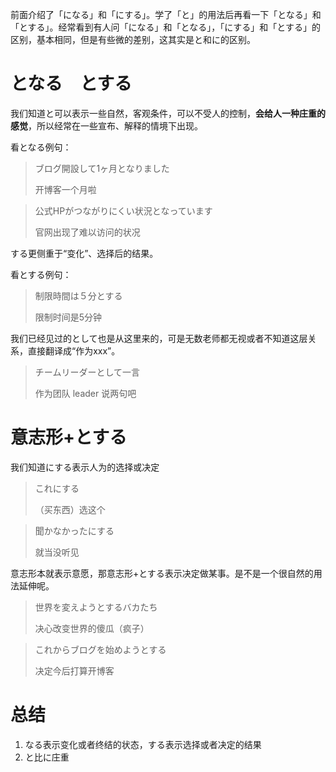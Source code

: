 前面介绍了「になる」和「にする」。学了「と」的用法后再看一下「となる」和「とする」。经常看到有人问「になる」和「となる」，「にする」和「とする」的区别，基本相同，但是有些微的差别，这其实是と和に的区别。

# となる　とする

我们知道と可以表示一些自然，客观条件，可以不受人的控制，**会给人一种庄重的感觉**，所以经常在一些宣布、解释的情境下出现。

看となる例句：

> ブログ開設して1ヶ月となりました
>
> 开博客一个月啦

> 公式HPがつながりにくい状況となっています
>
> 官网出现了难以访问的状况



する更侧重于“变化”、选择后的结果。

看とする例句：

> 制限時間は５分とする
>
> 限制时间是5分钟

我们已经见过的として也是从这里来的，可是无数老师都无视或者不知道这层关系，直接翻译成“作为xxx”。

> チームリーダーとして一言
>
> 作为团队 leader 说两句吧



# 意志形+とする

我们知道にする表示人为的选择或决定

> これにする
>
> （买东西）选这个

> 聞かなかったにする
>
> 就当没听见

意志形本就表示意愿，那意志形+とする表示决定做某事。是不是一个很自然的用法延伸呢。

> 世界を変えようとするバカたち
>
> 决心改变世界的傻瓜（疯子）

> これからブログを始めようとする
>
> 决定今后打算开博客



# 总结

1. なる表示变化或者终结的状态，する表示选择或者决定的结果
2. と比に庄重



